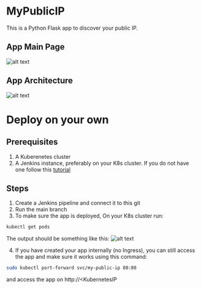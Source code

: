 # MyPublicIP

This is a Python Flask app to discover your public IP.

## App Main Page
![alt text](./images/main-page.png?raw=true "output")

## App Architecture 
![alt text](./images/architecture.png?raw=true "output")

# Deploy on your own
## Prerequisites
1. A Kuberenetes cluster
2. A Jenkins instance, preferably on your K8s cluster. If you do not have one follow this [tutorial](https://github.com/yuval-benjamin/MyPublicIP/blob/main/docs/jenkins-installation/README.md)

## Steps

1. Create a Jenkins pipeline and connect it to this git
2. Run the main branch 
3. To make sure the app is deployed, On your K8s cluster run:
```bash
kubectl get pods
```
The output should be something like this:
![alt text](./images/kubectl-get-pods.png?raw=true "output")

4. If you have created your app internally (no Ingress), you can still access the app and make sure it works using this command: 
```bash
sudo kubectl port-forward svc/my-public-ip 80:80
```
and access the app on http://<KubernetesIP